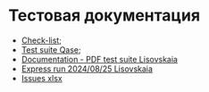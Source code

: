# Тестовая документация
 - [Check-list](https://docs.google.com/spreadsheets/d/1kDn5JuHvWHt3BYN4y-2fPP0-eZq_NQ8j8QRhi9d4apg/edit?gid=0#gid=0);
 - [Test suite Qase](https://app.qase.io/project/G8?previewMode=side&suite=111&tab=properties);
 - [Documentation - PDF test suite Lisovskaia](https://drive.google.com/file/d/1TjS4M7uuL7gq0IFeclvEfMLrkO6cdKS7/view?usp=sharing)
 - [Express run 2024/08/25 Lisovskaia](https://drive.google.com/file/d/1RTk8AT86WaPGDSh4g833CKl9PdV3QC2a/view?usp=sharing)
 - [Issues xlsx](https://docs.google.com/spreadsheets/d/1IhqMjsdiQptj7KqV65ulHIRknLD630tG/edit?usp=sharing&ouid=111436128943225930542&rtpof=true&sd=true)
